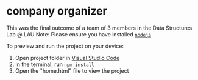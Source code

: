 # company organizer

This was the final outcome of a team of 3 members in the Data Structures Lab @ LAU
Note: Please ensure you have installed <code><a href="https://nodejs.org/en/download/">nodejs</a></code>

To preview and run the project on your device:

1. Open project folder in <a href="https://code.visualstudio.com/download">Visual Studio Code</a>
2. In the terminal, run `npm install`
3. Open the "home.html" file to view the project

